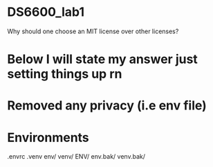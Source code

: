 # DS6600_lab1
Why should one choose an MIT license over other licenses?
# Below I will state my answer just setting things up rn 

# Removed any privacy (i.e env file)
# Environments
.envrc
.venv
env/
venv/
ENV/
env.bak/
venv.bak/

